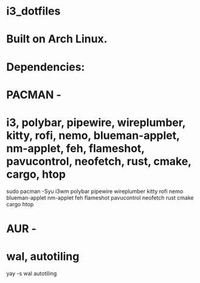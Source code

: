 # i3_dotfiles
# Built on Arch Linux.

# Dependencies:

# PACMAN - 
# i3, polybar, pipewire, wireplumber, kitty, rofi, nemo, blueman-applet, nm-applet, feh, flameshot, pavucontrol, neofetch, rust, cmake, cargo, htop

sudo pacman -Syu i3wm polybar pipewire wireplumber kitty rofi nemo blueman-applet nm-applet feh flameshot pavucontrol neofetch rust cmake cargo htop

# AUR -
#  wal, autotiling
yay -s wal autotiling
